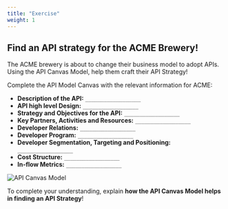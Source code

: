 ```yaml
---
title: "Exercise"
weight: 1
---
```


## Find an API strategy for the ACME Brewery!

The ACME brewery is about to change their business model to adopt APIs. Using the API Canvas Model, help them craft their API Strategy!

Complete the API Model Canvas with the relevant information for ACME:

- **Description of the API:** `__________________`
- **API high level Design:** `__________________`
- **Strategy and Objectives for the API:** `__________________`
- **Key Partners, Activities and Resources:** `__________________`
- **Developer Relations:** `__________________`
- **Developer Program:** `__________________`
- **Developer Segmentation, Targeting and Positioning:** `__________________`
- **Cost Structure:** `__________________`
- **In-flow Metrics:** `__________________`

![API Canvas Model](api-canvas-model.png)

To complete your understanding, explain **how the API Canvas Model helps in finding an API Strategy**!
